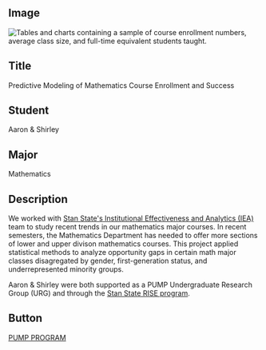 ## Image

<!-- The image should be added to the `website/static/images` directory.
    Replace the `...` in the `src` attribute with the name of the image.
    Replace the `...` in the `alt` attribute with a description of the image.
-->
<img src="{{ url_for('static', filename='images/shirleyandaaron.png') }}" alt="Tables and charts containing a sample of course enrollment numbers, average class size, and full-time equivalent students taught.">

## Title

Predictive Modeling of Mathematics Course Enrollment and Success

## Student

Aaron &amp; Shirley

## Major

Mathematics

## Description

We worked with [Stan State's Institutional Effectiveness and Analytics (IEA)](https://www.csustan.edu/iea) team to study recent trends in our mathematics major courses. In recent semesters, the Mathematics Department has needed to offer more sections of lower and upper divison mathematics courses. This project applied statistical methods to analyze opportunity gaps in certain math major classes disagregated by gender, first-generation status, and underrepresented minority groups.

Aaron &amp; Shirley were both supported as a PUMP Undergraduate Research Group (URG) and through the [Stan State RISE program](https://www.csustan.edu/STEM-success/research-and-immersion-stem-excellence).

## Button

<a href="http://www.pump-math.org/undergraduate-research-groups" class="button">PUMP PROGRAM</a>
